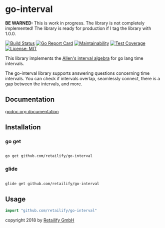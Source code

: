 # go-interval

**BE WARNED:** This is work in progress. The library is not completely
implemented!
The library is ready for production if I tag the library with 1.0.0.

[![Build Status][travis-svg]][travis-url]
[![Go Report Card][go-report-badge]][go-report-url]
[![Maintainability][codeclimate-badge]][codeclimate-url]
[![Test Coverage][codeclimate-coverage-badge]][codeclimate-coverage-url]
[![License: MIT][license-svg]][license-url]

This library implements the [Allen's interval algebra][allens-url] for
go lang time intervals.

The go-interval library supports answering questions concerning time
intervals.
You can check if intervals overlap, seamlessly connect, there is a gap
between the intervals, and more.

## Documentation

[godoc.org documentation][go-doc-url]

## Installation

### go get

``` bash

go get github.com/retailify/go-interval
```

### glide

``` bash

glide get github.com/retailify/go-interval
```

## Usage

``` go
import "github.com/retailify/go-interval"
```

copyright 2018 by [Retailify GmbH](https://retailify.de)

[travis-svg]: https://travis-ci.org/retailify/go-interval.svg?branch=master
[travis-url]: https://travis-ci.org/retailify/go-interval
[go-report-badge]: https://goreportcard.com/badge/github.com/retailify/go-interval
[go-report-url]: https://goreportcard.com/report/github.com/retailify/go-interval
[codeclimate-badge]: https://api.codeclimate.com/v1/badges/19b3641a71295105f000/maintainability
[codeclimate-url]: https://codeclimate.com/github/retailify/go-interval/maintainability
[codeclimate-coverage-badge]: https://api.codeclimate.com/v1/badges/19b3641a71295105f000/test_coverage
[codeclimate-coverage-url]: https://codeclimate.com/github/retailify/go-interval/test_coverage
[allens-url]: http://www.ics.uci.edu/~alspaugh/cls/shr/allen.html
[go-doc-url]: https://godoc.org/github.com/retailify/go-interval
[license-svg]: https://img.shields.io/badge/License-MIT-green.svg
[license-url]: https://opensource.org/licenses/MIT